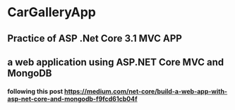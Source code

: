 # CarGalleryApp
## Practice of ASP .Net Core 3.1 MVC APP 
## a web application using ASP.NET Core MVC and MongoDB
#### following this post  https://medium.com/net-core/build-a-web-app-with-asp-net-core-and-mongodb-f9fcd61cb04f
